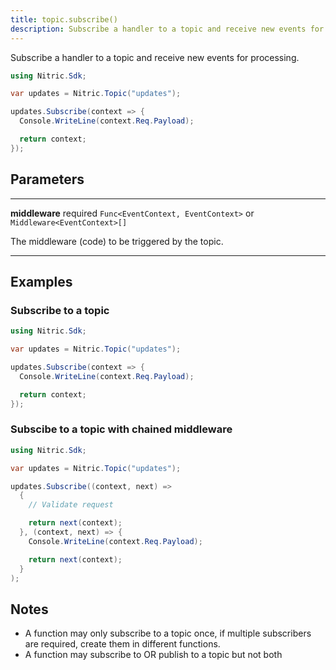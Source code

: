 ```yaml
---
title: topic.subscribe()
description: Subscribe a handler to a topic and receive new events for processing.
---
```


Subscribe a handler to a topic and receive new events for processing.

```c#
using Nitric.Sdk;

var updates = Nitric.Topic("updates");

updates.Subscribe(context => {
  Console.WriteLine(context.Req.Payload);

  return context;
});
```

## Parameters

---

**middleware** required `Func<EventContext, EventContext>` or `Middleware<EventContext>[]`

The middleware (code) to be triggered by the topic.

---

## Examples

### Subscribe to a topic

```c#
using Nitric.Sdk;

var updates = Nitric.Topic("updates");

updates.Subscribe(context => {
  Console.WriteLine(context.Req.Payload);

  return context;
});
```

### Subscibe to a topic with chained middleware

```c#
using Nitric.Sdk;

var updates = Nitric.Topic("updates");

updates.Subscribe((context, next) => 
  {
    // Validate request

    return next(context);
  }, (context, next) => {
    Console.WriteLine(context.Req.Payload);

    return next(context);
  }
);
```

## Notes

- A function may only subscribe to a topic once, if multiple subscribers are required, create them in different functions.
- A function may subscribe to OR publish to a topic but not both
